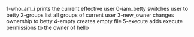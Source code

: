 1-who_am_i prints the current effective user
0-iam_betty switches user to betty
2-groups list all groups of current user
3-new_owner changes ownership to betty
4-empty creates empty file
5-execute adds execute permissions to the owner of hello
